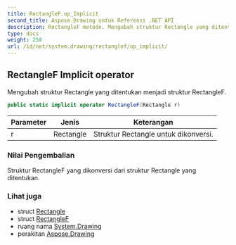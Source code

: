 ```yaml
---
title: RectangleF.op_Implicit
second_title: Aspose.Drawing untuk Referensi .NET API
description: RectangleF metode. Mengubah struktur Rectangle yang ditentukan menjadi struktur RectangleF.
type: docs
weight: 250
url: /id/net/system.drawing/rectanglef/op_implicit/
---
```

## RectangleF Implicit operator

Mengubah struktur Rectangle yang ditentukan menjadi struktur RectangleF.

```csharp
public static implicit operator RectangleF(Rectangle r)
```

| Parameter | Jenis | Keterangan |
| --- | --- | --- |
| r | Rectangle | Struktur Rectangle untuk dikonversi. |

### Nilai Pengembalian

Struktur RectangleF yang dikonversi dari struktur Rectangle yang ditentukan.

### Lihat juga

* struct [Rectangle](../../rectangle/)
* struct [RectangleF](../)
* ruang nama [System.Drawing](../../rectanglef/)
* perakitan [Aspose.Drawing](../../../)


